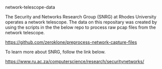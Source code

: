 network-telescope-data

The Security and Networks Research Group (SNRG) at Rhodes University operates a network telescope. The data on this repositary was created by using the scripts in the the below repo to process raw pcap files from the network telescope.

https://github.com/zeroklone/preprocess-network-capture-files

To learn more about SNRG, follow the link below.

https://www.ru.ac.za/computerscience/research/securitynetworks/
